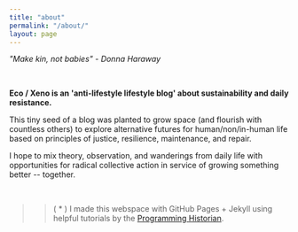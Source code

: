 ```yaml
---
title: "about"
permalink: "/about/"
layout: page
---
```


*"Make kin, not babies"*
*- Donna Haraway*

&nbsp;

**Eco / Xeno is an 'anti-lifestyle lifestyle blog' about sustainability and daily resistance.**



This tiny seed of a blog was planted to grow space (and flourish with countless others) to explore alternative futures for human/non/in-human life based on principles of justice, resilience, maintenance, and repair.

I hope to mix theory, observation, and wanderings from daily life with opportunities for radical collective action in service of growing something better -- together. 

&nbsp;
&nbsp;
&nbsp;
&nbsp;
>>( * ) I made this webspace with GitHub Pages + Jekyll using
helpful tutorials by the [Programming Historian](https://programminghistorian.org/).
